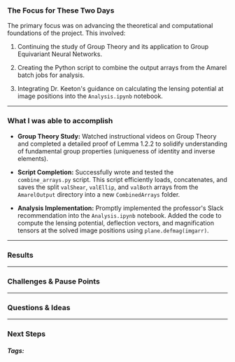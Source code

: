 ### The Focus for These Two Days

The primary focus was on advancing the theoretical and computational foundations of the project. This involved:

1. Continuing the study of Group Theory and its application to Group Equivariant Neural Networks.
    
2. Creating the Python script to combine the output arrays from the Amarel batch jobs for analysis.
    
3. Integrating Dr. Keeton's guidance on calculating the lensing potential at image positions into the `Analysis.ipynb` notebook.
***
### What I was able to accomplish

- **Group Theory Study:** Watched instructional videos on Group Theory and completed a detailed proof of Lemma 1.2.2 to solidify understanding of fundamental group properties (uniqueness of identity and inverse elements).
    
- **Script Completion:** Successfully wrote and tested the `combine_arrays.py` script. This script efficiently loads, concatenates, and saves the split `valShear`, `valEllip`, and `valBoth` arrays from the `AmarelOutput` directory into a new `CombinedArrays` folder.
    
- **Analysis Implementation:** Promptly implemented the professor's Slack recommendation into the `Analysis.ipynb` notebook. Added the code to compute the lensing potential, deflection vectors, and magnification tensors at the solved image positions using `plane.defmag(imgarr)`.
***
### Results

***
### Challenges & Pause Points

***
### Questions & Ideas

***
### Next Steps

##### Tags:




